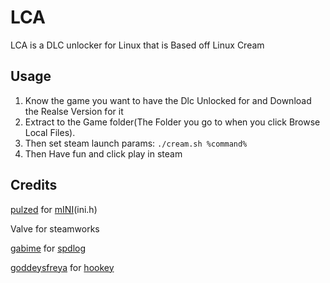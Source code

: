 # LCA
LCA is a DLC unlocker for Linux that is Based off Linux Cream

## Usage
1. Know the game you want to have the Dlc Unlocked for and Download the Realse Version for it
2. Extract to the Game folder(The Folder you go to when you click Browse Local Files).
3. Then set steam launch params: `./cream.sh %command%`
4. Then Have fun and click play in steam

## Credits
[pulzed](https://github.com/pulzed) for [mINI](https://github.com/pulzed/mINI)(ini.h)

Valve for steamworks

[gabime](https://github.com/gabime) for [spdlog](https://github.com/gabime/spdlog)

[goddeysfreya](https://github.com/goddessfreya) for [hookey](https://github.com/goddessfreya/hookey)
